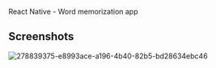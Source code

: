 React Native - Word memorization app

## Screenshots

![278839375-e8993ace-a196-4b40-82b5-bd28634ebc46](https://github.com/makifakkaya/recard/assets/60367291/1674992f-5f6b-407c-b9ad-7f4cb93fb423)
